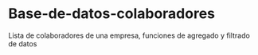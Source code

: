 # Base-de-datos-colaboradores
Lista de colaboradores de una empresa, funciones de agregado y filtrado de datos
